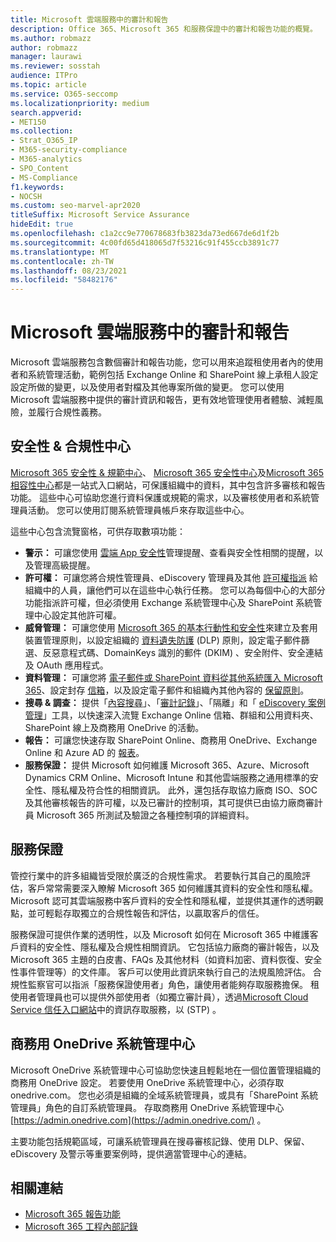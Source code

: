 ```yaml
---
title: Microsoft 雲端服務中的審計和報告
description: Office 365、Microsoft 365 和服務保證中的審計和報告功能的概覽。
ms.author: robmazz
author: robmazz
manager: laurawi
ms.reviewer: sosstah
audience: ITPro
ms.topic: article
ms.service: O365-seccomp
ms.localizationpriority: medium
search.appverid:
- MET150
ms.collection:
- Strat_O365_IP
- M365-security-compliance
- M365-analytics
- SPO_Content
- MS-Compliance
f1.keywords:
- NOCSH
ms.custom: seo-marvel-apr2020
titleSuffix: Microsoft Service Assurance
hideEdit: true
ms.openlocfilehash: c1a2cc9e770678683fb3823da73ed667de6d1f2b
ms.sourcegitcommit: 4c00fd65d418065d7f53216c91f455ccb3891c77
ms.translationtype: MT
ms.contentlocale: zh-TW
ms.lasthandoff: 08/23/2021
ms.locfileid: "58482176"
---
```

# <a name="auditing-and-reporting-in-microsoft-cloud-services"></a>Microsoft 雲端服務中的審計和報告

Microsoft 雲端服務包含數個審計和報告功能，您可以用來追蹤租使用者內的使用者和系統管理活動，範例包括 Exchange Online 和 SharePoint 線上承租人設定設定所做的變更，以及使用者對檔及其他專案所做的變更。 您可以使用 Microsoft 雲端服務中提供的審計資訊和報告，更有效地管理使用者體驗、減輕風險，並履行合規性義務。

## <a name="security--compliance-centers"></a>安全性 & 合規性中心

[Microsoft 365 安全性 & 規範中心](https://protection.office.com)、 [Microsoft 365 安全性中心](https://security.microsoft.com)及[Microsoft 365 相容性中心](https://compliance.microsoft.com)都是一站式入口網站，可保護組織中的資料，其中包含許多審核和報告功能。 這些中心可協助您進行資料保護或規範的需求，以及審核使用者和系統管理員活動。 您可以使用訂閱系統管理員帳戶來存取這些中心。

這些中心包含流覽窗格，可供存取數項功能：

- **警示：** 可讓您使用 [雲端 App 安全性](/cloud-app-security/what-is-cloud-app-security)管理提醒、查看與安全性相關的提醒，以及管理高級提醒。
- **許可權：** 可讓您將合規性管理員、eDiscovery 管理員及其他 [許可權指派](/microsoft-365/security/office-365-security/grant-access-to-the-security-and-compliance-center) 給組織中的人員，讓他們可以在這些中心執行任務。 您可以為每個中心的大部分功能指派許可權，但必須使用 Exchange 系統管理中心及 SharePoint 系統管理中心設定其他許可權。
- **威脅管理：** 可讓您使用 [Microsoft 365 的基本行動性和安全性](https://support.microsoft.com/office/overview-of-basic-mobility-and-security-for-microsoft-365-faa7d8e5-645d-4d59-839c-c8d4c1869e4a)來建立及套用裝置管理原則，以設定組織的 [資料遺失防護](/microsoft-365/compliance/data-loss-prevention-policies) (DLP) 原則，設定電子郵件篩選、反惡意程式碼、DomainKeys 識別的郵件 (DKIM) 、安全附件、安全連結及 OAuth 應用程式。
- **資料管理：** 可讓您將 [電子郵件或 SharePoint 資料從其他系統匯入 Microsoft 365](https://support.office.com/article/Import-PST-files-or-SharePoint-data-to-Office-365-ba688e0a-0fcb-4bd7-8e57-2b669564ea84)、設定封存 [信箱](https://support.office.com/article/Enable-archive-mailboxes-in-the-Office-365-Security-Compliance-Center-268a109e-7843-405b-bb3d-b9393b2342ce)，以及設定電子郵件和組織內其他內容的 [保留原則](/microsoft-365/compliance/retention-policies)。
- **搜尋 & 調查：** 提供「[內容搜尋](https://support.office.com/article/Run-a-Content-Search-in-the-Office-365-Security-Compliance-Center-61852fd9-fe8a-4880-a339-cb19ed3bff4a)」、「[審計記錄](https://support.office.com/article/Search-the-audit-log-in-the-Office-365-Security-Compliance-Center-0d4d0f35-390b-4518-800e-0c7ec95e946c)」、「隔離」和「 [eDiscovery 案例管理](https://support.office.com/article/Manage-eDiscovery-cases-in-the-Office-365-Security-Compliance-Center-edea80d6-20a7-40fb-b8c4-5e8c8395f6da)」工具，以快速深入流覽 Exchange Online 信箱、群組和公用資料夾、SharePoint 線上及商務用 OneDrive 的活動。
- **報告：** 可讓您快速存取 SharePoint Online、商務用 OneDrive、Exchange Online 和 Azure AD 的 [報表](https://support.office.com/article/Reports-in-the-Office-365-Security-Compliance-Center-7acd33ce-1ec8-49fb-b625-43bac7b58c5a)。
- **服務保證：** 提供 Microsoft 如何維護 Microsoft 365、Azure、Microsoft Dynamics CRM Online、Microsoft Intune 和其他雲端服務之通用標準的安全性、隱私權及符合性的相關資訊。 此外，還包括存取協力廠商 ISO、SOC 及其他審核報告的許可權，以及已審計的控制項，其可提供已由協力廠商審計員 Microsoft 365 所測試及驗證之各種控制項的詳細資料。

## <a name="service-assurance"></a>服務保證

管控行業中的許多組織皆受限於廣泛的合規性需求。 若要執行其自己的風險評估，客戶常常需要深入瞭解 Microsoft 365 如何維護其資料的安全性和隱私權。 Microsoft 認可其雲端服務中客戶資料的安全性和隱私權，並提供其運作的透明觀點，並可輕鬆存取獨立的合規性報告和評估，以贏取客戶的信任。

服務保證可提供作業的透明性，以及 Microsoft 如何在 Microsoft 365 中維護客戶資料的安全性、隱私權及合規性相關資訊。 它包括協力廠商的審計報告，以及 Microsoft 365 主題的白皮書、FAQs 及其他材料（如資料加密、資料恢復、安全性事件管理等）的文件庫。 客戶可以使用此資訊來執行自己的法規風險評估。 合規性監察官可以指派「服務保證使用者」角色，讓使用者能夠存取服務擔保。 租使用者管理員也可以提供外部使用者（如獨立審計員），透過[Microsoft Cloud Service 信任入口網站](https://aka.ms/STP)中的資訊存取服務，以 (STP) 。

## <a name="onedrive-for-business-admin-center"></a>商務用 OneDrive 系統管理中心

Microsoft OneDrive 系統管理中心可協助您快速且輕鬆地在一個位置管理組織的商務用 OneDrive 設定。 若要使用 OneDrive 系統管理中心，必須存取 onedrive.com。 您也必須是組織的全域系統管理員，或具有「SharePoint 系統管理員」角色的自訂系統管理員。 存取商務用 OneDrive 系統管理中心 [https://admin.onedrive.com](https://admin.onedrive.com/) 。

主要功能包括規範區域，可讓系統管理員在搜尋審核記錄、使用 DLP、保留、eDiscovery 及警示等重要案例時，提供適當管理中心的連結。

## <a name="related-links"></a>相關連結

- [Microsoft 365 報告功能](assurance-reporting-features.md)
- [Microsoft 365 工程內部記錄](assurance-internal-logging.md)
